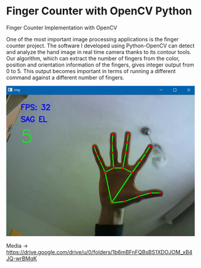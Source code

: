 # Finger Counter with OpenCV Python
Finger Counter Implementation with OpenCV

One of the most important image processing applications is the finger counter project. The software I developed using Python-OpenCV can detect and analyze the hand image in real time camera thanks to its contour tools. Our algorithm, which can extract the number of fingers from the color, position and orientation information of the fingers, gives integer output from 0 to 5. This output becomes important in terms of running a different command against a different number of fingers.

![resim](https://github.com/mehmet-engineer/Finger_Counter_OpenCV_Python/blob/main/Gesture_Hand.jpg)

Media -> https://drive.google.com/drive/u/0/folders/1b6mBFnFQBsBS1XDOJOM_xB4JQ-wrBMqK
